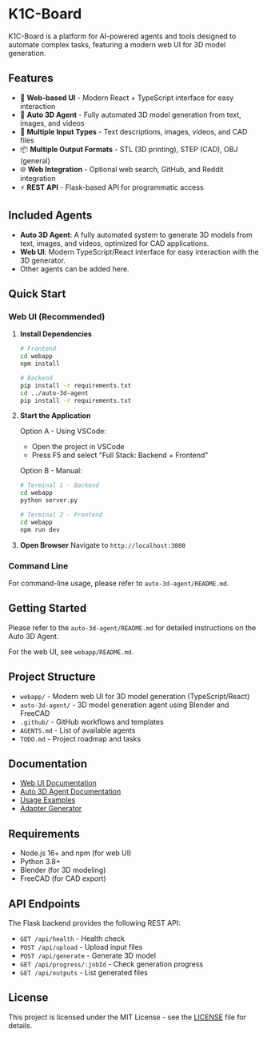 # K1C-Board

K1C-Board is a platform for AI-powered agents and tools designed to automate complex tasks, featuring a modern web UI for 3D model generation.

## Features

- 🎨 **Web-based UI** - Modern React + TypeScript interface for easy interaction
- 🤖 **Auto 3D Agent** - Fully automated 3D model generation from text, images, and videos
- 🔧 **Multiple Input Types** - Text descriptions, images, videos, and CAD files
- 📦 **Multiple Output Formats** - STL (3D printing), STEP (CAD), OBJ (general)
- 🌐 **Web Integration** - Optional web search, GitHub, and Reddit integration
- ⚡ **REST API** - Flask-based API for programmatic access

## Included Agents

- **Auto 3D Agent**: A fully automated system to generate 3D models from text, images, and videos, optimized for CAD applications.
- **Web UI**: Modern TypeScript/React interface for easy interaction with the 3D generator.
- Other agents can be added here.

## Quick Start

### Web UI (Recommended)

1. **Install Dependencies**
   ```bash
   # Frontend
   cd webapp
   npm install
   
   # Backend
   pip install -r requirements.txt
   cd ../auto-3d-agent
   pip install -r requirements.txt
   ```

2. **Start the Application**
   
   Option A - Using VSCode:
   - Open the project in VSCode
   - Press F5 and select "Full Stack: Backend + Frontend"
   
   Option B - Manual:
   ```bash
   # Terminal 1 - Backend
   cd webapp
   python server.py
   
   # Terminal 2 - Frontend
   cd webapp
   npm run dev
   ```

3. **Open Browser**
   Navigate to `http://localhost:3000`

### Command Line

For command-line usage, please refer to `auto-3d-agent/README.md`.

## Getting Started

Please refer to the `auto-3d-agent/README.md` for detailed instructions on the Auto 3D Agent.

For the web UI, see `webapp/README.md`.

## Project Structure

- `webapp/` - Modern web UI for 3D model generation (TypeScript/React)
- `auto-3d-agent/` - 3D model generation agent using Blender and FreeCAD
- `.github/` - GitHub workflows and templates
- `AGENTS.md` - List of available agents
- `TODO.md` - Project roadmap and tasks

## Documentation

- [Web UI Documentation](webapp/README.md)
- [Auto 3D Agent Documentation](auto-3d-agent/README.md)
- [Usage Examples](auto-3d-agent/EXAMPLE_USAGE.md)
- [Adapter Generator](auto-3d-agent/README_ADAPTER.md)

## Requirements

- Node.js 16+ and npm (for web UI)
- Python 3.8+
- Blender (for 3D modeling)
- FreeCAD (for CAD export)

## API Endpoints

The Flask backend provides the following REST API:

- `GET /api/health` - Health check
- `POST /api/upload` - Upload input files
- `POST /api/generate` - Generate 3D model
- `GET /api/progress/:jobId` - Check generation progress
- `GET /api/outputs` - List generated files

## License

This project is licensed under the MIT License - see the [LICENSE](LICENSE) file for details.

